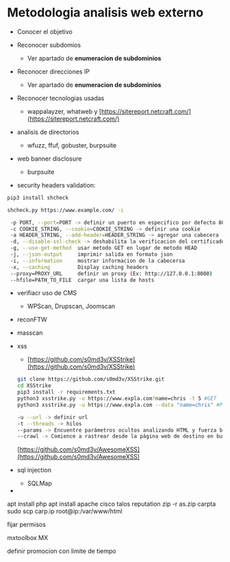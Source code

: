 # Metodologia analisis web externo

* Conocer el objetivo
* Reconocer subdomios
	* Ver apartado de **enumeracion de subdominios**
* Reconocer direcciones IP
	* Ver apartado de **enumeracion de subdominios** 
* Reconocer tecnologias usadas
	* wappalayzer, whatweb y [https://sitereport.netcraft.com/](https://sitereport.netcraft.com/)

* analisis de directorios
	* wfuzz, ffuf, gobuster, burpsuite
* web banner disclosure
	* burpsuite 

* security headers validation:

```bash
pip3 install shcheck

shcheck.py https://www.example.com/ -i
```

```bash
 -p PORT, --port=PORT -> definir un puerto en especifico por defecto 80
 -c COOKIE_STRING, --cookie=COOKIE_STRING -> definir una cookie                    
 -a HEADER_STRING, --add-header=HEADER_STRING -> agregar una cabecera -> 'Header: value'
 -d, --disable-ssl-check -> deshabilita la verificacion del certificado SSL
 -g, --use-get-method  usar metodo GET en lugar de metodo HEAD
 -j, --json-output     imprimir salida en formato json
 -i, --information     mostrar informacion de la cabecersa
 -x, --caching         Display caching headers
 --proxy=PROXY_URL     definir un proxy (Ex: http://127.0.0.1:8080)
 --hfile=PATH_TO_FILE  cargar una lista de hosts
```

* verifiacr uso de CMS
	* WPScan, Drupscan, Joomscan

* reconFTW
* masscan

* xss
	* [https://github.com/s0md3v/XSStrike](https://github.com/s0md3v/XSStrike)
	
	```bash
	git clone https://github.com/s0md3v/XSStrike.git
	cd XSStrike
	pip3 install -r requirements.txt
	python3 xsstrike.py -u https://www.expla.com?name=chris -t 5 #GET
	python3 xsstrike.py -u https://www.expla.com --data "name=chris" #POST
	```
	
	```bash
	-u --url -> definir url
	-t --threads -> hilos
	--params -> Encuentre parámetros ocultos analizando HTML y fuerza bruta.
	--crawl -> Comience a rastrear desde la página web de destino en busca de destinos y pruébelos.
	```
	
	[https://github.com/s0md3v/AwesomeXSS](https://github.com/s0md3v/AwesomeXSS)
	
* sql injection
	* SQLMap
*  



apt install php
apt install apache
cisco talos reputation
zip -r as.zip carpta
sudo scp carp.ip root@ip:/var/www/html

fijar permisos

mxtoolbox MX

definir promocion con limite de tiempo